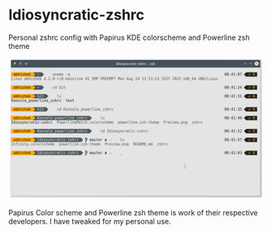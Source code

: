 # Idiosyncratic-zshrc
Personal zshrc config with Papirus KDE colorscheme and Powerline zsh theme

![Preview](https://github.com/0x221E/Idiosyncratic-zshrc/blob/master/Look-Preview.png)

Papirus Color scheme and Powerline zsh theme is work of their respective developers.
I have tweaked for my personal use.
